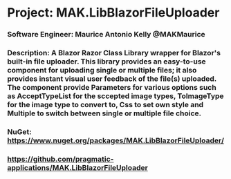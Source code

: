 # Project: MAK.LibBlazorFileUploader
### Software Engineer: Maurice Antonio Kelly @MAKMaurice
### Description: A Blazor Razor Class Library wrapper for Blazor's built-in file uploader. This library provides an easy-to-use component for uploading single or multiple files; it also provides instant visual user feedback of the file(s) uploaded. The component provide Parameters for various options such as AcceptTypeList for the sccepted image types, ToImageType for the image type to convert to, Css to set own style and Multiple to switch between single or multiple file choice.
### NuGet: https://www.nuget.org/packages/MAK.LibBlazorFileUploader/
### https://github.com/pragmatic-applications/MAK.LibBlazorFileUploader
